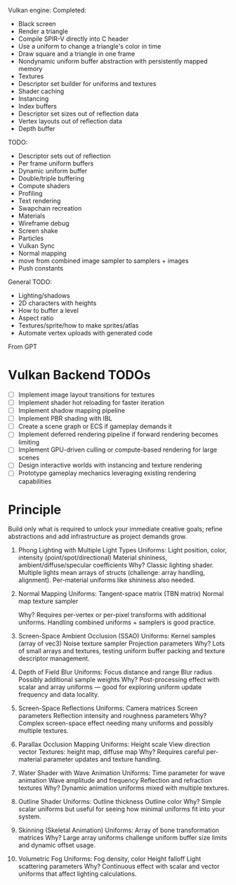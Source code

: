 
Vulkan engine:
Completed:
* Black screen
* Render a triangle
* Compile SPIR-V directly into C header
* Use a uniform to change a triangle's color in time
* Draw square and a triangle in one frame
* Nondynamic uniform buffer abstraction with persistently mapped memory
* Textures
* Descriptor set builder for uniforms and textures
* Shader caching
* Instancing
* Index buffers
* Descriptor set sizes out of reflection data
* Vertex layouts out of reflection data
* Depth buffer

TODO:
* Descriptor sets out of reflection
* Per frame uniform buffers
* Dynamic uniform buffer 
* Double/triple buffering
* Compute shaders
* Profiling
* Text rendering
* Swapchain recreation
* Materials
* Wireframe debug
* Screen shake
* Particles
* Vulkan Sync
* Normal mapping 
* move from combined image sampler to samplers + images
* Push constants

General
TODO:
* Lighting/shadows
* 2D characters with heights
* How to buffer a level
* Aspect ratio
* Textures/sprite/how to make sprites/atlas
* Automate vertex uploads with generated code

From GPT
# Vulkan Backend TODOs

- [ ] Implement image layout transitions for textures
- [ ] Implement shader hot reloading for faster iteration
- [ ] Implement shadow mapping pipeline
- [ ] Implement PBR shading with IBL
- [ ] Create a scene graph or ECS if gameplay demands it
- [ ] Implement deferred rendering pipeline if forward rendering becomes limiting
- [ ] Implement GPU-driven culling or compute-based rendering for large scenes
- [ ] Design interactive worlds with instancing and texture rendering
- [ ] Prototype gameplay mechanics leveraging existing rendering capabilities

# Principle
Build only what is required to unlock your immediate creative goals; refine abstractions and add infrastructure as project demands grow.

1. Phong Lighting with Multiple Light Types
    Uniforms:
        Light position, color, intensity (point/spot/directional)
        Material shininess, ambient/diffuse/specular coefficients
    Why?
    Classic lighting shader. Multiple lights mean arrays of structs (challenge: array handling, alignment). Per-material uniforms like shininess also needed.

2. Normal Mapping
    Uniforms:
        Tangent-space matrix (TBN matrix)
        Normal map texture sampler

    Why?
    Requires per-vertex or per-pixel transforms with additional uniforms. Handling combined uniforms + samplers is good practice.

3. Screen-Space Ambient Occlusion (SSAO)
    Uniforms:
        Kernel samples (array of vec3)
        Noise texture sampler
        Projection parameters
    Why?
    Lots of small arrays and textures, testing uniform buffer packing and texture descriptor management.

4. Depth of Field Blur
    Uniforms:
        Focus distance and range
        Blur radius
        Possibly additional sample weights
    Why?
    Post-processing effect with scalar and array uniforms — good for exploring uniform update frequency and data locality.

5. Screen-Space Reflections
    Uniforms:
        Camera matrices
        Screen parameters
        Reflection intensity and roughness parameters
    Why?
    Complex screen-space effect needing many uniforms and possibly multiple textures.

6. Parallax Occlusion Mapping
    Uniforms:
        Height scale
        View direction vector
        Textures: height map, diffuse map
    Why?
    Requires careful per-material parameter updates and texture handling.

7. Water Shader with Wave Animation
    Uniforms:
        Time parameter for wave animation
        Wave amplitude and frequency
        Reflection and refraction textures
    Why?
    Dynamic animation uniforms mixed with multiple textures.

8. Outline Shader
    Uniforms:
        Outline thickness
        Outline color
    Why?
    Simple scalar uniforms but useful for seeing how minimal uniforms fit into your system.

9. Skinning (Skeletal Animation)
    Uniforms:
        Array of bone transformation matrices
    Why?
    Large array uniforms challenge uniform buffer size limits and dynamic offset usage.

10. Volumetric Fog
    Uniforms:
        Fog density, color
        Height falloff
        Light scattering parameters
    Why?
    Continuous effect with scalar and vector uniforms that affect lighting calculations.
